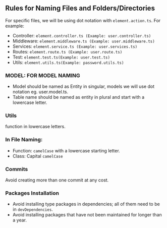 ## Rules for Naming Files and Folders/Directories

For specific files, we will be using dot notation with `element.action.ts`. For example:
- Controller: `element.controller.ts (Example: user.controller.ts)`
- Middleware: `element.middleware.ts (Example: user.middleware.ts)`
- Services: `element.service.ts (Example: user.services.ts)`
- Routes: `element.route.ts (Example: user.route.ts)`
- Test: `element.test.ts(Example: user.test.ts)`
- Utils: `element.utils.ts(Example: password.utils.ts)`

### MODEL: FOR MODEL NAMING
- Model should be named as Entity in singular, models we will use dot notation eg. user.model.ts.
- Table name should be named as entity in plural and start with a lowercase letter.

### Utils
function in lowercase letters.

### In File Naming:
- Function: `camelCase` with a lowercase starting letter.
- Class: Capital `camelCase`


### Commits
Avoid creating more than one commit at any cost.

### Packages Installation
- Avoid installing type packages in dependencies; all of them need to be in `devDependencies`.
- Avoid installing packages that have not been maintained for longer than a year.